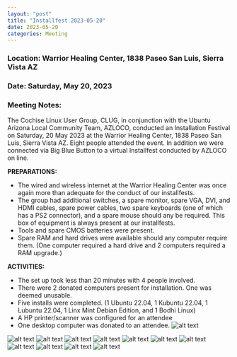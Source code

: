 ```yaml
---
layout: "post"
title: "Installfest 2023-05-20"
date: 2023-05-20
categories: Meeting
---
```


### Location: Warrior Healing Center, 1838 Paseo San Luis, Sierra Vista AZ

### Date: Saturday, May 20, 2023

### Meeting Notes:
The Cochise Linux User Group, CLUG, in conjunction with the Ubuntu Arizona Local Community Team, AZLOCO, conducted an Installation Festival on Saturday, 20 May 2023 at the Warrior Healing Center, 1838 Paseo San Luis, Sierra Vista AZ.  Eight people attended the event. In addition we were connected via Big Blue Button to a virtual Installfest conducted by AZLOCO on line.

**PREPARATIONS:**

 * The wired and wireless internet at the Warrior Healing Center was once again more than adequate for the conduct of our installfests.
 * The group had additional switches, a spare monitor, spare VGA, DVI, and HDMI cables, spare power cables, two spare keyboards (one of which has a PS2 connector), and a spare mouse should any be required.  This box of equipment is always present at our installfests.
 * Tools and spare CMOS batteries were present.
 * Spare RAM and hard drives were available should any computer require them.  (One computer required a hard drive and 2 computers required a RAM upgrade.)

**ACTIVITIES:**

 * The set up took less than 20 minutes with 4 people involved.
 * There were 2 donated computers present for installation.  One was deemed unusable.
 * Five installs were completed. (1 Ubuntu 22.04, 1 Kubuntu 22.04, 1 Lubuntu 22.04, 1 Linx Mint Debian Edition, and 1 Bodhi Linux)
 * A HP printer/scanner was configured for an attendee
 * One desktop computer was donated to an attendee.
![alt text](https://raw.githubusercontent.com/CochiseLinuxUsersGroup/CochiseLinuxUsersGroup.github.io/master/images2/rsz_bradedwards_with_donated_computer.jpg)

![alt text](https://raw.githubusercontent.com/CochiseLinuxUsersGroup/CochiseLinuxUsersGroup.github.io/master/images2/rsz_sv_installfest_2023-05-20_3.jpg)
![alt text](https://raw.githubusercontent.com/CochiseLinuxUsersGroup/CochiseLinuxUsersGroup.github.io/master/images2/rsz_sv_installfest_2023-05-20_1.jpg)
![alt text](https://raw.githubusercontent.com/CochiseLinuxUsersGroup/CochiseLinuxUsersGroup.github.io/master/images2/rsz_sv_installfest_2023-05-20_2.jpg)
![alt text](https://raw.githubusercontent.com/CochiseLinuxUsersGroup/CochiseLinuxUsersGroup.github.io/master/images2/rsz_sv_installfest_2023-05-20_4.jpg)
![alt text](https://raw.githubusercontent.com/CochiseLinuxUsersGroup/CochiseLinuxUsersGroup.github.io/master/images2/rsz_sv_installfest_2023-05-20_5.jpg)
![alt text](https://raw.githubusercontent.com/CochiseLinuxUsersGroup/CochiseLinuxUsersGroup.github.io/master/images2/rsz_installfest_2023-05-20_1.jpg)
![alt text](https://raw.githubusercontent.com/CochiseLinuxUsersGroup/CochiseLinuxUsersGroup.github.io/master/images2/rsz_installfest_2023-05-20_2.jpg)
![alt text](https://raw.githubusercontent.com/CochiseLinuxUsersGroup/CochiseLinuxUsersGroup.github.io/master/images2/rsz_installfest_2023-05-20_3.jpg)
![alt text](https://raw.githubusercontent.com/CochiseLinuxUsersGroup/CochiseLinuxUsersGroup.github.io/master/images2/rsz_installfest_2023-05-20_4.jpg)
![alt text](https://raw.githubusercontent.com/CochiseLinuxUsersGroup/CochiseLinuxUsersGroup.github.io/master/images2/rsz_installfest_2023-05-20_5.jpg)
![alt text](https://raw.githubusercontent.com/CochiseLinuxUsersGroup/CochiseLinuxUsersGroup.github.io/master/images2/rsz_installfest_2023-05-20_6.jpg)
